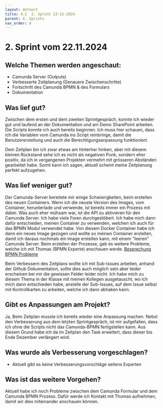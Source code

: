 ```yaml
---
layout: default
title: 4.2  2. Sprint 13-12-2024
parent: 4. Sprints
nav_order: 4
---
```


# 2. Sprint vom 22.11.2024

## Welche Themen werden angeschaut:
- Camunda Server (Outputs)
- Verbesserte Zeitplanung (Genauere Zwischenschritte)
- Fortschritt des Camunda BPMN & des Formulars
- Dokumentation

## Was lief gut?
Zwischen dem ersten und dem zweiten Sprintgespräch, konnte ich wieder gut und laufend an der Dokumentation und am Demo SharePoint arbeiten. 
Die Scripts konnte ich auch bereits beginnen. Ich muss hier schauen, dass ich die Variablen vom Camunda ins Script reinbringe, damit die Benutzererstellung und auch die Berechtigungsanpassung funktioniert. 

Dem Zeitplan bin ich zwar etwas am hinterher hinken, aber mit diesem kleinen Rückstand sehe ich es nicht als negativen Punk, sondern eher positiv, da ich in vergangenen Projekten vermehrt mit grösseren Abständen gearbeitet habe. Somit kann ich sagen, aktuell scheint meine Zeitplanung perfekt aufzugehen. 

## Was lief weniger gut?
Der Camunda-Server bereitete mir einige Schwierigkeiten, beim erstellen des neuen Containers. 
Wenn ich die neuste Version des Images, vom Container, herunterlade und verwende, ist bereits immer ein Prozess mit dabei. Was auch eher mühsam war, ist die API zu aktivieren für den Camunda Server. 
Ich habe viele Foren durchgestöbert. Ich habe mich dann dafür entschieden, meinen Container zu verwenden, welchen ich auch für das BPMN Modul verwendet habe. Von diesem Docker Container habe ich dann ein neues Image gezogen und wollte so meinen Container erstellen, damit ich daraus nochmals ein Image erstellen kann, mit einem "leeren" Camunda Server. 
Beim erstellen der Prozesse, gab es weitere Probleme, welche ich mit Thomas (BPMN Experte) anschauen werde. [Besprechung BPMN Probleme](besprechung_bpmn_23-12-2024.md) 

Beim Verbessern des Zeitplans wollte ich mit Sub-Issues arbeiten, anhand der Github Dokumentation, sollte dies auch möglich sein aber leider erscheinen bei mir die gewissen Felder leider nicht. Ich habe mich zu diesem Thema in der Klasse mit meinen Kollegen ausgetauscht, wo ich mich dann entschieden habe, anstelle der Sub-Issues, auf dem Issue selbst mit Kontrollkarten zu arbeiten, welche ich dann abhaken kann. 

## Gibt es Anpassungen am Projekt?

Ja, Beim Zeitplan musste ich bereits wieder eine Anpassung machen. 
Nebst den Verbesserung aus dem letzten Sprintgespräch, ist mir aufgefallen, dass ich ohne die Scripts nicht das Camunda-BPMN fertigstellen kann. 
Aus diesem Grund habe ich da im Zeitplan den Task erweitert, dass dieser bis Ende Dezember verlängert wird. 


## Was wurde als Verbesserung vorgeschlagen?

- Aktuell gibt es keine Verbesserungsvorschläge seitens Experten
## Was ist das weitere Vorgehen?
Aktuell habe ich noch Probleme zwischen dem Camunda Formular und dem Camunda BPMN Prozess. Dafür werde ich Kontakt mit Thomas aufnehmen, damit wir dies miteinander anschauen können. 
